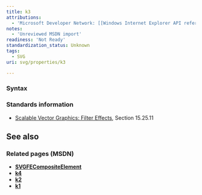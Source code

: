 ```yaml
---
title: k3
attributions:
  - 'Microsoft Developer Network: [[Windows Internet Explorer API reference](http://msdn.microsoft.com/en-us/library/ie/hh828809%28v=vs.85%29.aspx) Article]'
notes:
  - 'Unreviewed MSDN import'
readiness: 'Not Ready'
standardization_status: Unknown
tags:
  - SVG
uri: svg/properties/k3

---
```

### <span>Syntax</span>

### <span>Standards information</span>

-   [Scalable Vector Graphics: Filter Effects](http://go.microsoft.com/fwlink/p/?linkid=226062), Section 15.25.11

## <span>See also</span>

### <span>Related pages (MSDN)</span>

-   [**SVGFECompositeElement**](/svg/elements/feComposite)
-   [**k4**](/svg/properties/k4)
-   [**k2**](/svg/properties/k2)
-   [**k1**](/svg/properties/k1)
